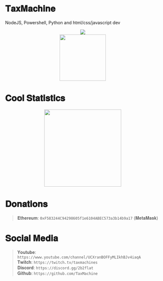 # 𝐓𝐚𝐱𝐌𝐚𝐜𝐡𝐢𝐧𝐞
NodeJS, Powershell, Python and html/css/javascript dev
<div align="center">
    <img src="https://lanyard.cnrad.dev/api/795785229699645491"><br>
    <img src="https://github-readme-stats.vercel.app/api?username=TaxMachine&show_icons=true&theme=tokyonight" right height="150" />
</div>

# 𝐂𝐨𝐨𝐥 𝐒𝐭𝐚𝐭𝐢𝐬𝐭𝐢𝐜𝐬
<div align="center">
    <img src="https://github-readme-stats.vercel.app/api/top-langs/?username=TaxMachine&theme=prussian&custom_title=Stupid%20Languages%20i%20use" height="250" left />
</div>

# 𝐃𝐨𝐧𝐚𝐭𝐢𝐨𝐧𝐬
>𝐄𝐭𝐡𝐞𝐫𝐞𝐮𝐦: <code>0xF583244C94298605f1e6104ABEC573a3b14b9a17</code> (𝐌𝐞𝐭𝐚𝐌𝐚𝐬𝐤)<br>

# 𝐒𝐨𝐜𝐢𝐚𝐥 𝐌𝐞𝐝𝐢𝐚
>𝐘𝐨𝐮𝐭𝐮𝐛𝐞: ```https://www.youtube.com/channel/UCXranBOFFyMLIkhBJv4iaqA```<br>
>𝐓𝐰𝐢𝐭𝐜𝐡: ```https://twitch.tv/taxmachines```<br>
>𝐃𝐢𝐬𝐜𝐨𝐫𝐝: ```https://discord.gg/2b2flat```<br>
>𝐆𝐢𝐭𝐡𝐮𝐛: ```https://github.com/TaxMachine```<br>
